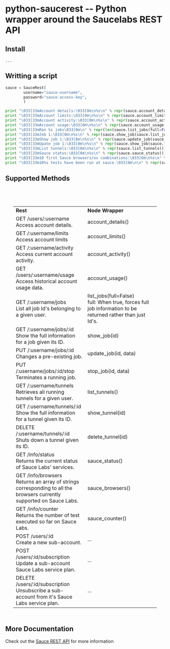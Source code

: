 # python-saucerest -- Python wrapper around the Saucelabs REST API

## Install

```shell
...
```

## Writting a script

```python
sauce = SauceRest(
        username="sauce-username",
        password="sauce-access-key",
        )

print "\033[33mAccount details:\033[0m\n%s\n" % repr(sauce.account_details())
print "\033[33mAccount limits:\033[0m\n%s\n" % repr(sauce.account_limits())
print "\033[33mAccount activity:\033[0m\n%s\n" % repr(sauce.account_activity())
print "\033[33mAccount usage:\033[0m\n%s\n" % repr(sauce.account_usage())
print "\033[33mRan %s jobs\033[0m\n" % repr(len(sauce.list_jobs(full=False)))
print "\033[33mJob 1:\033[0m\n%s\n" % repr(sauce.show_job(sauce.list_jobs(full=False)[1]['id']))
print "\033[33mShow job 1:\033[0m\n%s\n" % repr(sauce.update_job(sauce.list_jobs(full=False)[1]['id'], {'name': 'updated_job'}))
print "\033[33mUpate job 1:\033[0m\n%s\n" % repr(sauce.show_job(sauce.list_jobs(full=False)[1]['id']))
print "\033[33mList tunnels:\033[0m\n%s\n" % repr(sauce.list_tunnels())
print "\033[33mSauce status:\033[0m\n%s\n" % repr(sauce.sauce_status())
print "\033[33m10 first Sauce browsers/os combinations:\033[0m\n%s\n" % repr([b for b in sauce.sauce_browsers()[:10]])
print "\033[33m10%s tests have been run at sauce.\033[0m\n\n" % repr(sauce.sauce_counter())
```

## Supported Methods

<table class="wikitable" width="90%" style="padding: 5%;">
  <tbody>
    <tr >
      <td width="50%"><strong>Rest</strong></td>
      <td width="50%"><strong>Node Wrapper</strong></td>
    </tr>
    <tr>
      <td>
	GET /users/:username <br />
	Access account details.
      </td>
      <td>account_details()</td>
    </tr>
    <tr>
      <td>
	GET /:username/limits <br />
	Access account limits
      </td>
      <td> account_limits() </td>
    </tr>
    <tr>
      <td>
	GET /:username/activity <br />
	Access current account activity.
      </td>
      <td>account_activity()</td>
    </tr>
    <tr>
      <td>
	GET /users/:username/usage <br />
	Access historical account usage data.
      </td>
      <td> account_usage()</td>
    </tr>
    <tr>
      <td>
	GET /:username/jobs <br />
	List all job Id's belonging to a given user. 
      </td>
      <td> 
	list_jobs(full=False)  <br />
	full: When true, forces full job information to be returned rather than just Id's.
      </td>
    </tr>
    <tr>
      <td>
	GET /:username/jobs/:id <br />
	Show the full information for a job given its ID. 
      </td>
      <td>show_job(id)</td>
    </tr>
    <tr>
      <td>
	PUT /:username/jobs/:id <br />
	Changes a pre-existing job. 
      </td>
      <td>update_job(id, data)</td>
    </tr>
    <tr>
      <td>
	PUT /:username/jobs/:id/stop <br />
	Terminates a running job. 
      </td>
      <td> stop_job(id, data) </td>
    </tr>
    <tr>
      <td>
	GET /:username/tunnels <br />
	Retrieves all running tunnels for a given user. 
      </td>
      <td>list_tunnels()</td>
    </tr>
    <tr>
      <td>
	GET /:username/tunnels/:id <br />
	Show the full information for a tunnel given its ID. 
      </td>
      <td>show_tunnel(id)</td>
    </tr>
    <tr>
      <td>
	DELETE /:username/tunnels/:id <br />
	Shuts down a tunnel given its ID. 
      </td>
      <td>delete_tunnel(id)</td> <br />
    </tr>
    <tr>
      <td>
	GET /info/status <br />
	Returns the current status of Sauce Labs' services. 
      </td>
      <td>sauce_status()</td>
    </tr>
    <tr>
      <td>
	GET /info/browsers <br />
	Returns an array of strings corresponding to all the browsers currently supported on Sauce Labs. 
      </td>
      <td>sauce_browsers()</td>
    </tr>
    <tr>
      <td>
	GET /info/counter <br />
	Returns the number of test executed so far on Sauce Labs. 
      </td>
      <td>sauce_counter()</td>
    </tr>
    <tr>
      <td>
	POST /users/:id <br />
	Create a new sub-account.
      </td>
      <td> ... </td>
    </tr>
    <tr>
      <td>
	POST /users/:id/subscription <br />
	Update a sub-account Sauce Labs service plan.
      </td>
      <td> ... </td>
    </tr>
    <tr>
      <td>
	DELETE /users/:id/subscription <br />
	Unsubscribe a sub-account from it's Sauce Labs service plan.
      </td>
      <td> ... </td>
    </tr>
  </tbody>
</table>
	
## More Documentation

Check out the [Sauce REST API](http://saucelabs.com/docs/saucerest)
for more information
